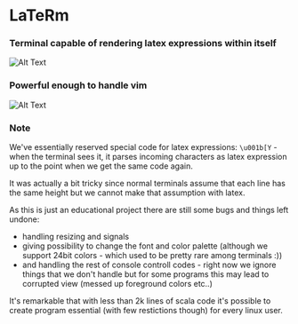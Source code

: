 # LaTeRm

### Terminal capable of rendering latex expressions within itself

![Alt Text](https://j.gifs.com/p8A6w2.gif)

### Powerful enough to handle vim

![Alt Text](https://j.gifs.com/oVz9YK.gif)

### Note

We've essentially reserved special code for latex expressions: `\u001b[Y` - when the terminal sees it,
it parses incoming characters as latex expression up to the point when we get the same code again.

It was actually a bit tricky since normal terminals assume that each line has the same height but we cannot make that assumption with latex.

As this is just an educational project there are still some bugs and things left undone:

- handling resizing and signals
- giving possibility to change the font and color palette (although we support 24bit colors - which used to be pretty rare among terminals :))
- and handling the rest of console controll codes - right now we ignore things that we don't handle
  but for some programs this may lead to corrupted view (messed up foreground colors etc..)

It's remarkable that with less than 2k lines of scala code it's possible to create program essential (with few restictions though) for
every linux user.

